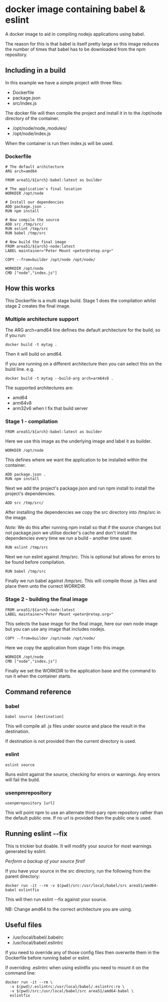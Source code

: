 # docker image containing babel & eslint

A docker image to aid in compiling nodejs applications using babel.

The reason for this is that babel is itself pretty large so this image reduces the number of times that babel has to be downloaded from the npm repository.

## Including in a build

In this example we have a simple project with three files:
* Dockerfile
* package.json
* src/index.js

The docker file will then compile the project and install it in to the /opt/node directory of the container.

* /opt/node/node_modules/
* /opt/node/index.js

When the container is run then index.js will be used.

### Dockerfile

    # The default architecture
    ARG arch=amd64

    FROM area51/${arch}-babel:latest as builder

    # The application's final location
    WORKDIR /opt/node

    # Install our dependencies
    ADD package.json .
    RUN npm install

    # Now compile the source
    ADD src /tmp/src/
    RUN eslint /tmp/src
    RUN babel /tmp/src

    # Now build the final image
    FROM area51/${arch}-node:latest
    LABEL maintainer="Peter Mount <peter@retep.org>"

    COPY --from=builder /opt/node /opt/node/

    WORKDIR /opt/node
    CMD ["node","index.js"]

## How this works

This Dockerfile is a multi stage build. Stage 1 does the compilation whilst stage 2 creates the final image.

### Multiple architecture support

The ARG arch=amd64 line defines the default architecture for the build, so if you run:

    docker build -t mytag .

Then it will build on amd64.

If you are running on a different architecture then you can select this on the build line. e.g.

    docker build -t mytag --build-arg arch=arm64v8 .

The supported architectures are:
* amd64
* arm64v8
* arm32v6 when I fix that build server

### Stage 1 - compilation

    FROM area51/${arch}-babel:latest as builder

Here we use this image as the underlying image and label it as builder.

    WORKDIR /opt/node

This defines where we want the application to be installed within the container.

    ADD package.json .
    RUN npm install

Next we add the project's package.json and run npm install to install the project's dependencies.

    ADD src /tmp/src/

After installing the dependencies we copy the src directory into /tmp/src in the image.

*Note:* We do this after running npm install so that if the source changes but not package.json we utilise docker's cache and don't install the dependencies every time we run a build - another time saver.

    RUN eslint /tmp/src

Next we run eslint against /tmp/src. This is optional but allows for errors to be found before compilation.

    RUN babel /tmp/src

Finally we run babel against /tmp/src. This will compile those .js files and place them unto the currect WORKDIR.

### Stage 2 - building the final image

    FROM area51/${arch}-node:latest
    LABEL maintainer="Peter Mount <peter@retep.org>"

This selects the base image for the final image, here our own node image but you can use any image that includes nodejs.

    COPY --from=builder /opt/node /opt/node/

Here we copy the application from stage 1 into this image.

    WORKDIR /opt/node
    CMD ["node","index.js"]

Finally we set the WORKDIR to the application base and the command to run it when the container starts.

## Command reference

### babel

    babel source [destination]

This will compile all .js files under source and place the result in the destination.

If destination is not provided then the current directory is used.

### eslint

    eslint source

Runs eslint against the source, checking for errors or warnings. Any errors will fail the build.

### usenpmrepository

    usenpmrepository [url]

This will point npm to use an alternate third-pary npm repository rather than the default public one. If no url is provided then the public one is used.

## Running eslint --fix

This is trickier but doable. It will modify your source for most warnings generated by eslint.

*Perform a backup of your source first!*

If you have your source in the src directory, run the following from the parent directory:

    docker run -it --rm -v $(pwd)/src:/usr/local/babel/src area51/amd64-babel eslintfix

This will then run eslint --fix against your source.

NB: Change amd64 to the correct architecture you are using.

## Useful files

* /usr/local/babel/.babelrc
* /usr/local/babel/.eslintrc

If you need to override any of those config files then overwrite them in the Dockerfile before running babel or eslint.

If overriding .eslintrc when using eslintfix you need to mount it on the command line:

    docker run -it --rm \
      -v $(pwd)/.eslintrc:/usr/local/babel/.eslintrc:ro \
      -v $(pwd)/src:/usr/local/babel/src area51/amd64-babel \
      eslintfix
